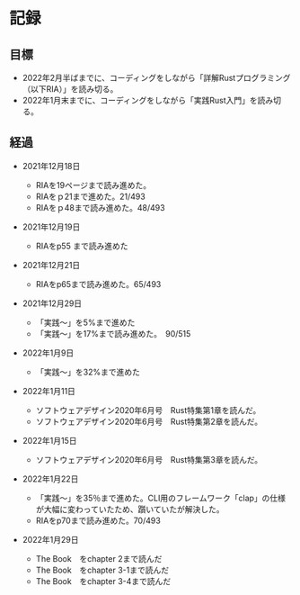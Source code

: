 # 記録

## 目標

- 2022年2月半ばまでに、コーディングをしながら「詳解Rustプログラミング（以下RIA）」を読み切る。
- 2022年1月末までに、コーディングをしながら「実践Rust入門」を読み切る。
 

## 経過
- 2021年12月18日
  - RIAを19ページまで読み進めた。
  - RIAをｐ21まで進めた。21/493
  - RIAをｐ48まで読み進めた。48/493

- 2021年12月19日
  - RIAをp55 まで読み進めた

- 2021年12月21日
  - RIAをp65まで読み進めた。65/493

- 2021年12月29日
  - 「実践〜」を5%まで進めた 
  - 「実践〜」を17%まで読み進めた。　90/515
- 2022年1月9日
  - 「実践〜」を32%まで進めた  
- 2022年1月11日
  - ソフトウェアデザイン2020年6月号　Rust特集第1章を読んだ。
  - ソフトウェアデザイン2020年6月号　Rust特集第2章を読んだ。
- 2022年1月15日
  - ソフトウェアデザイン2020年6月号　Rust特集第3章を読んだ。

- 2022年1月22日
  - 「実践〜」を35％まで進めた。CLI用のフレームワーク「clap」の仕様が大幅に変わっていたため、躓いていたが解決した。
  - RIAをp70まで読み進めた。70/493
- 2022年1月29日
  - The Book　をchapter 2まで読んだ
  - The Book　をchapter 3-1まで読んだ
  - The Book　をchapter 3-4まで読んだ


